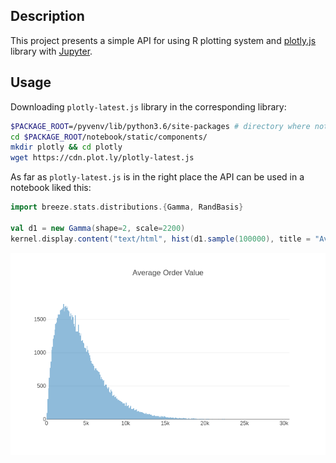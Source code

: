 ## Description
This project presents a simple API for using R plotting system and [plotly.js](https://github.com/plotly/plotly.js) library with [Jupyter](http://jupyter.org/).

## Usage
Downloading `plotly-latest.js` library in the corresponding library:
```bash
$PACKAGE_ROOT=/pyvenv/lib/python3.6/site-packages # directory where notebook package is installed
cd $PACKAGE_ROOT/notebook/static/components/
mkdir plotly && cd plotly
wget https://cdn.plot.ly/plotly-latest.js
```

As far as `plotly-latest.js` is in the right place the API can be used in a notebook liked this:
```scala
import breeze.stats.distributions.{Gamma, RandBasis}

val d1 = new Gamma(shape=2, scale=2200)
kernel.display.content("text/html", hist(d1.sample(100000), title = "Average Order Value"))
```
![An example plot using plotly.js library from notebook](images/plot.png)